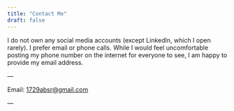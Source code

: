 ```yaml
---
title: "Contact Me"
draft: false
---
```

I do not own any social media accounts (except LinkedIn, which I open rarely). I prefer email or phone calls. While I would feel uncomfortable posting my phone number on the internet for everyone to see, I am happy to provide my email address.

—

Email: 1729absr@gmail.com

—